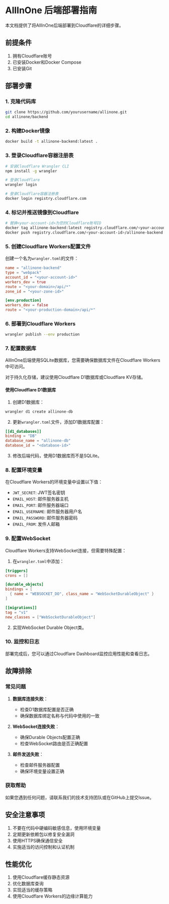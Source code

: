 # AllInOne 后端部署指南

本文档提供了将AllInOne后端部署到Cloudflare的详细步骤。

## 前提条件

1. 拥有Cloudflare账号
2. 已安装Docker和Docker Compose
3. 已安装Git

## 部署步骤

### 1. 克隆代码库

```bash
git clone https://github.com/yourusername/allinone.git
cd allinone/backend
```

### 2. 构建Docker镜像

```bash
docker build -t allinone-backend:latest .
```

### 3. 登录Cloudflare容器注册表

```bash
# 安装Cloudflare Wrangler CLI
npm install -g wrangler

# 登录Cloudflare
wrangler login

# 登录Cloudflare容器注册表
docker login registry.cloudflare.com
```

### 4. 标记并推送镜像到Cloudflare

```bash
# 替换<your-account-id>为您的Cloudflare账号ID
docker tag allinone-backend:latest registry.cloudflare.com/<your-account-id>/allinone-backend:latest
docker push registry.cloudflare.com/<your-account-id>/allinone-backend:latest
```

### 5. 创建Cloudflare Workers配置文件

创建一个名为`wrangler.toml`的文件：

```toml
name = "allinone-backend"
type = "webpack"
account_id = "<your-account-id>"
workers_dev = true
route = "<your-domain>/api/*"
zone_id = "<your-zone-id>"

[env.production]
workers_dev = false
route = "<your-production-domain>/api/*"
```

### 6. 部署到Cloudflare Workers

```bash
wrangler publish --env production
```

### 7. 配置数据库

AllInOne后端使用SQLite数据库，您需要确保数据库文件在Cloudflare Workers中可访问。

对于持久化存储，建议使用Cloudflare D1数据库或Cloudflare KV存储。

#### 使用Cloudflare D1数据库

1. 创建D1数据库：

```bash
wrangler d1 create allinone-db
```

2. 更新`wrangler.toml`文件，添加D1数据库配置：

```toml
[[d1_databases]]
binding = "DB"
database_name = "allinone-db"
database_id = "<database-id>"
```

3. 修改后端代码，使用D1数据库而不是SQLite。

### 8. 配置环境变量

在Cloudflare Workers的环境变量中设置以下值：

- `JWT_SECRET`: JWT签名密钥
- `EMAIL_HOST`: 邮件服务器主机
- `EMAIL_PORT`: 邮件服务器端口
- `EMAIL_USERNAME`: 邮件服务器用户名
- `EMAIL_PASSWORD`: 邮件服务器密码
- `EMAIL_FROM`: 发件人邮箱

### 9. 配置WebSocket

Cloudflare Workers支持WebSocket连接，但需要特殊配置：

1. 在`wrangler.toml`中添加：

```toml
[triggers]
crons = []

[durable_objects]
bindings = [
  { name = "WEBSOCKET_DO", class_name = "WebSocketDurableObject" }
]

[[migrations]]
tag = "v1"
new_classes = ["WebSocketDurableObject"]
```

2. 实现WebSocket Durable Object类。

### 10. 监控和日志

部署完成后，您可以通过Cloudflare Dashboard监控应用性能和查看日志。

## 故障排除

### 常见问题

1. **数据库连接失败**：
   - 检查D1数据库配置是否正确
   - 确保数据库绑定名称与代码中使用的一致

2. **WebSocket连接失败**：
   - 确保Durable Objects配置正确
   - 检查WebSocket路由是否正确配置

3. **邮件发送失败**：
   - 检查邮件服务器配置
   - 确保环境变量设置正确

### 获取帮助

如果您遇到任何问题，请联系我们的技术支持团队或在GitHub上提交Issue。

## 安全注意事项

1. 不要在代码中硬编码敏感信息，使用环境变量
2. 定期更新依赖包以修复安全漏洞
3. 使用HTTPS确保通信安全
4. 实施适当的访问控制和认证机制

## 性能优化

1. 使用Cloudflare缓存静态资源
2. 优化数据库查询
3. 实现适当的缓存策略
4. 使用Cloudflare Workers的边缘计算能力
